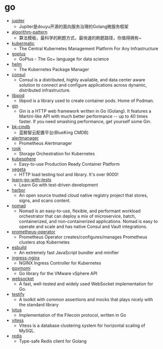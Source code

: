 # go
- [jupiter](https://github.com/douyu/jupiter)
  - Jupiter是douyu开源的面向服务治理的Golang微服务框架
- [algorithm-pattern](https://github.com/greyireland/algorithm-pattern)
  - 算法模板，最科学的刷题方式，最快速的刷题路径，你值得拥有~
- [kubermatic](https://github.com/kubermatic/kubermatic)
  - The Central Kubernetes Management Platform For Any Infrastructure
- [goplus](https://github.com/qiniu/goplus)
  - GoPlus - The Go+ language for data science
- [helm](https://github.com/helm/helm)
  - The Kubernetes Package Manager
- [consul](https://github.com/hashicorp/consul)
  - Consul is a distributed, highly available, and data center aware solution to connect and configure applications across dynamic, distributed infrastructure.
- [libpod](https://github.com/containers/libpod)
  - libpod is a library used to create container pods. Home of Podman.
- [gin](https://github.com/gin-gonic/gin)
  - Gin is a HTTP web framework written in Go (Golang). It features a Martini-like API with much better performance -- up to 40 times faster. If you need smashing performance, get yourself some Gin.
- [bk-cmdb](https://github.com/Tencent/bk-cmdb)
  - 蓝鲸智云配置平台(BlueKing CMDB)
- [alertmanager](https://github.com/prometheus/alertmanager)
  - Prometheus Alertmanager
- [rook](https://github.com/rook/rook)
  - Storage Orchestration for Kubernetes
- [kubesphere](https://github.com/kubesphere/kubesphere)
  - Easy-to-use Production Ready Container Platform
- [vegeta](https://github.com/tsenart/vegeta)
  - HTTP load testing tool and library. It's over 9000!
- [learn-go-with-tests](https://github.com/quii/learn-go-with-tests)
  - Learn Go with test-driven development
- [harbor](https://github.com/goharbor/harbor)
  - An open source trusted cloud native registry project that stores, signs, and scans content.
- [nomad](https://github.com/hashicorp/nomad)
  - Nomad is an easy-to-use, flexible, and performant workload orchestrator that can deploy a mix of microservice, batch, containerized, and non-containerized applications. Nomad is easy to operate and scale and has native Consul and Vault integrations.
- [prometheus-operator](https://github.com/coreos/prometheus-operator)
  - Prometheus Operator creates/configures/manages Prometheus clusters atop Kubernetes
- [esbuild](https://github.com/evanw/esbuild)
  - An extremely fast JavaScript bundler and minifier
- [ingress-nginx](https://github.com/kubernetes/ingress-nginx)
  - NGINX Ingress Controller for Kubernetes
- [govmomi](https://github.com/vmware/govmomi)
  - Go library for the VMware vSphere API
- [websocket](https://github.com/gorilla/websocket)
  - A fast, well-tested and widely used WebSocket implementation for Go.
- [testify](https://github.com/stretchr/testify)
  - A toolkit with common assertions and mocks that plays nicely with the standard library
- [lotus](https://github.com/filecoin-project/lotus)
  - Implementation of the Filecoin protocol, written in Go
- [vitess](https://github.com/vitessio/vitess)
  - Vitess is a database clustering system for horizontal scaling of MySQL.
- [redis](https://github.com/go-redis/redis)
  - Type-safe Redis client for Golang
